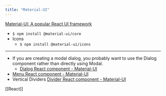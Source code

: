 ```yaml
---
title: "Material-UI"
---
```


[Material-UI: A popular React UI framework](https://material-ui.com/)
- `$ npm install @material-ui/core`
- Icons
    - `$ npm install @material-ui/icons`

---
- If you are creating a modal dialog, you probably want to use the Dialog component rather than directly using Modal.
    - [Dialog React component - Material-UI](https://material-ui.com/components/dialogs/)
- [Menu React component - Material-UI](https://material-ui.com/components/menus/)
- Vertical Dividers [Divider React component - Material-UI](https://material-ui.com/components/dividers/#vertical-dividers)

[[React]]
